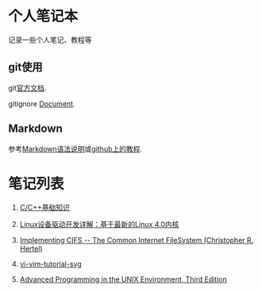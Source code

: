 # 个人笔记本 #
记录一些个人笔记、教程等


## git使用 ##
git[官方文档](https://git-scm.com/documentation).

gitignore [Document](https://git-scm.com/docs/gitignore).


## Markdown ##
参考[Markdown语法说明](http://wowubuntu.com/markdown "简体中文版")或[github上的教程](https://github.com/merlindu/Markdown-Syntax-CN).

# 笔记列表 #

1. [C/C++基础知识](._c/c_cpp)

1. [Linux设备驱动开发详解：基于最新的Linux 4.0内核](._c/linux_device_driver)

1. [Implementing CIFS -- The Common Internet FileSystem (Christopher R. Hertel)](._c/smb_cifs)

1. [vi-vim-tutorial-svg](._c/vi-vim-tutorial-svg)

1. [Advanced Programming in the UNIX Environment, Third Edition](https://github.com/merlindu/apue.3e)

